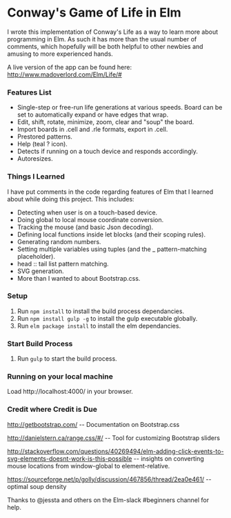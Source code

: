 # Conway's Game of Life in Elm

I wrote this implementation of Conway's Life as a way to learn more about programming
in Elm. As such it has more than the usual number of comments, which hopefully will
be both helpful to other newbies and amusing to more experienced hands.

A live version of the app can be found here: http://www.madoverlord.com/Elm/Life/#

### Features List

* Single-step or free-run life generations at various speeds. Board can be set
to automatically expand or have edges that wrap.
* Edit, shift, rotate, minimize, zoom, clear and "soup" the board.
* Import boards in .cell and .rle formats, export in .cell.
* Prestored patterns.
* Help (teal ? icon).
* Detects if running on a touch device and responds accordingly.
* Autoresizes.

### Things I Learned

I have put comments in the code regarding features of Elm that I learned about while
doing this project. This includes:

* Detecting when user is on a touch-based device.
* Doing global to local mouse coordinate conversion.
* Tracking the mouse (and basic Json decoding).
* Defining local functions inside let blocks (and their scoping rules).
* Generating random numbers.
* Setting multiple variables using tuples (and the _ pattern-matching placeholder).
* head :: tail list pattern matching.
* SVG generation.
* More than I wanted to about Bootstrap.css.

### Setup

1. Run `npm install` to install the build process dependancies.
2. Run `npm install gulp -g` to install the gulp executable globally.
3. Run `elm package install` to install the elm dependancies.

### Start Build Process

1. Run `gulp` to start the build process.

### Running on your local machine

Load http://localhost:4000/ in your browser.

### Credit where Credit is Due

http://getbootstrap.com/ -- Documentation on Bootstrap.css

http://danielstern.ca/range.css/#/ -- Tool for customizing Bootstrap sliders

http://stackoverflow.com/questions/40269494/elm-adding-click-events-to-svg-elements-doesnt-work-is-this-possible -- insights on converting mouse locations from window-global to element-relative.

https://sourceforge.net/p/golly/discussion/467856/thread/2ea0e461/ -- optimal soup density

Thanks to @jessta and others on the Elm-slack #beginners channel for help.
